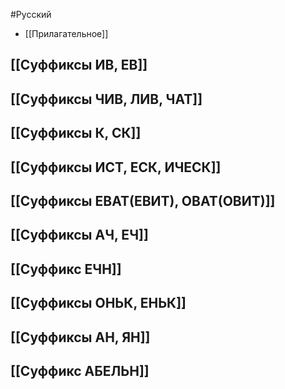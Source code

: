 #Русский 
- [[Прилагательное]]
## [[Суффиксы ИВ, ЕВ]]
## [[Суффиксы ЧИВ, ЛИВ, ЧАТ]]
## [[Суффиксы К, СК]]
## [[Суффиксы ИСТ, ЕСК, ИЧЕСК]]
## [[Суффиксы ЕВАТ(ЕВИТ), ОВАТ(ОВИТ)]]
## [[Суффиксы АЧ, ЕЧ]]
## [[Суффикс ЕЧН]]
## [[Суффиксы ОНЬК, ЕНЬК]]
## [[Суффиксы АН, ЯН]]
## [[Суффикс АБЕЛЬН]]